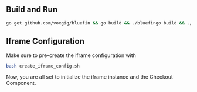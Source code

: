 ## Build and Run

```bash
go get github.com/voxgig/bluefin && go build && ./bluefingo build && ./bluefin
```



## Iframe Configuration

Make sure to pre-create the iframe configuration with

```bash
bash create_iframe_config.sh
```

Now, you are all set to initialize the iframe instance and the Checkout Component.

